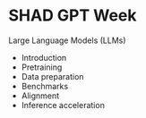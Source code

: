 # SHAD GPT Week

Large Language Models (LLMs)

- Introduction
- Pretraining
- Data preparation
- Benchmarks
- Alignment
- Inference acceleration
